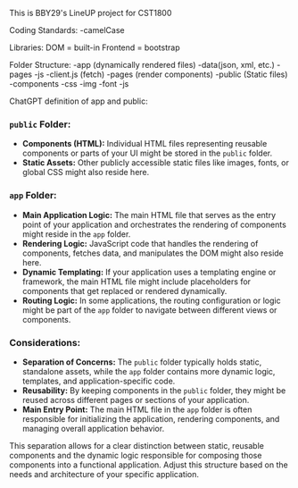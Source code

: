 
This is BBY29's LineUP project for CST1800 

Coding Standards:
-camelCase

Libraries:
    DOM = built-in
    Frontend = bootstrap

Folder Structure:
-app (dynamically rendered files)
    -data(json, xml, etc.)
    -pages
    -js
        -client.js (fetch)
        -pages (render components)
-public (Static files)
    -components
    -css
    -img
    -font
    -js
    
ChatGPT definition of app and public:

### `public` Folder:

- **Components (HTML):** Individual HTML files representing reusable components or parts of your UI might be stored in the `public` folder.
- **Static Assets:** Other publicly accessible static files like images, fonts, or global CSS might also reside here.

### `app` Folder:

- **Main Application Logic:** The main HTML file that serves as the entry point of your application and orchestrates the rendering of components might reside in the `app` folder.
- **Rendering Logic:** JavaScript code that handles the rendering of components, fetches data, and manipulates the DOM might also reside here.
- **Dynamic Templating:** If your application uses a templating engine or framework, the main HTML file might include placeholders for components that get replaced or rendered dynamically.
- **Routing Logic:** In some applications, the routing configuration or logic might be part of the `app` folder to navigate between different views or components.

### Considerations:

- **Separation of Concerns:** The `public` folder typically holds static, standalone assets, while the `app` folder contains more dynamic logic, templates, and application-specific code.
- **Reusability:** By keeping components in the `public` folder, they might be reused across different pages or sections of your application.
- **Main Entry Point:** The main HTML file in the `app` folder is often responsible for initializing the application, rendering components, and managing overall application behavior.

This separation allows for a clear distinction between static, reusable components and the dynamic logic responsible for composing those components into a functional application. Adjust this structure based on the needs and architecture of your specific application.